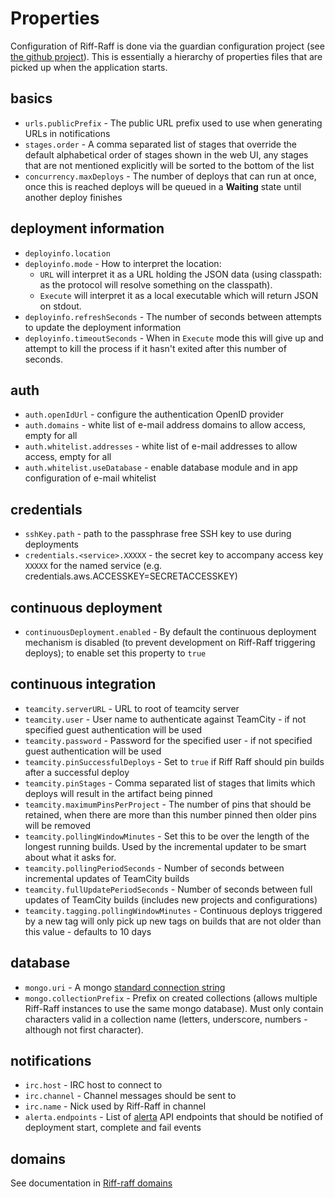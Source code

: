 <!--- prev:index next:auth -->
Properties
==========

Configuration of Riff-Raff is done via the guardian configuration project (see
[the github project](https://github.com/guardian/guardian-configuration)).  This is essentially a hierarchy of
properties files that are picked up when the application starts.

basics
------

 - `urls.publicPrefix` - The public URL prefix used to use when generating URLs in notifications
 - `stages.order` - A comma separated list of stages that override the default alphabetical order of stages shown in the
 web UI, any stages that are not mentioned explicitly will be sorted to the bottom of the list
 - `concurrency.maxDeploys` - The number of deploys that can run at once, once this is reached deploys will be queued in
 a **Waiting** state until another deploy finishes

deployment information
----------------------

 - `deployinfo.location`
 - `deployinfo.mode` - How to interpret the location:
    - `URL` will interpret it as a URL holding the JSON data (using classpath: as the protocol will resolve something on the classpath).
    - `Execute` will interpret it as a local executable which will return JSON on stdout.
 - `deployinfo.refreshSeconds` - The number of seconds between attempts to update the deployment information
 - `deployinfo.timeoutSeconds` - When in `Execute` mode this will give up and attempt to kill the process if it hasn't exited after this number of seconds.

auth
----

 - `auth.openIdUrl` - configure the authentication OpenID provider
 - `auth.domains` - white list of e-mail address domains to allow access, empty for all
 - `auth.whitelist.addresses` - white list of e-mail addresses to allow access, empty for all
 - `auth.whitelist.useDatabase` - enable database module and in app configuration of e-mail whitelist

credentials
-----------

 - `sshKey.path` - path to the passphrase free SSH key to use during deployments
 - `credentials.<service>.XXXXX` - the secret key to accompany access key `XXXXX` for the named service (e.g. credentials.aws.ACCESSKEY=SECRETACCESSKEY)

continuous deployment
---------------------

 - `continuousDeployment.enabled` - By default the continuous deployment mechanism is disabled (to prevent development
 on Riff-Raff triggering deploys); to enable set this property to `true`

continuous integration
----------------------

 - `teamcity.serverURL` - URL to root of teamcity server
 - `teamcity.user` - User name to authenticate against TeamCity - if not specified guest authentication will be used
 - `teamcity.password` - Password for the specified user - if not specified guest authentication will be used
 - `teamcity.pinSuccessfulDeploys` - Set to `true` if Riff Raff should pin builds after a successful deploy
 - `teamcity.pinStages` - Comma separated list of stages that limits which deploys will result in the artifact being pinned
 - `teamcity.maximumPinsPerProject` - The number of pins that should be retained, when there are more than this number pinned then older pins will be removed
 - `teamcity.pollingWindowMinutes` - Set this to be over the length of the longest running builds.  Used by the incremental updater to be smart about what it asks for.
 - `teamcity.pollingPeriodSeconds` - Number of seconds between incremental updates of TeamCity builds
 - `teamcity.fullUpdatePeriodSeconds` - Number of seconds between full updates of TeamCity builds (includes new projects and configurations)
 - `teamcity.tagging.pollingWindowMinutes` - Continuous deploys triggered by a new tag will only pick up new tags on builds that are not older than this value - defaults to 10 days

database
--------

 - `mongo.uri` - A mongo [standard connection string](http://www.mongodb.org/display/DOCS/Connections)
 - `mongo.collectionPrefix` - Prefix on created collections (allows multiple Riff-Raff instances to use the same mongo database).  Must only contain characters valid in a collection name (letters, underscore, numbers - although not first character).

notifications
-------------

 - `irc.host` - IRC host to connect to
 - `irc.channel` - Channel messages should be sent to
 - `irc.name` - Nick used by Riff-Raff in channel
 - `alerta.endpoints` - List of [alerta](https://github.com/guardian/alerta) API endpoints that should be notified of deployment start, complete and fail events

domains
-------

See documentation in [Riff-raff domains](domains)